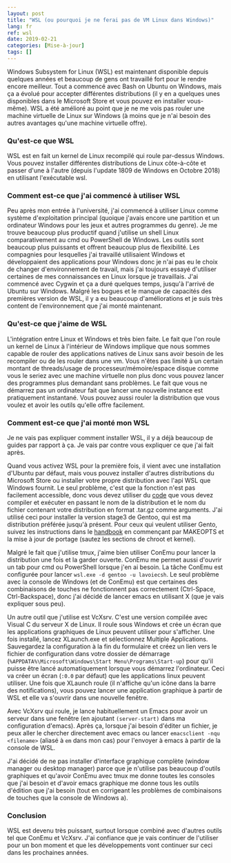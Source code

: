 ```yaml
---
layout: post
title: "WSL (ou pourquoi je ne ferai pas de VM Linux dans Windows)"
lang: fr
ref: wsl
date: 2019-02-21
categories: [Mise-à-jour]
tags: []
---
```

Windows Subsystem for Linux (WSL) est maintenant disponible depuis quelques années et beaucoup de gens ont travaillé fort pour le rendre encore meilleur. Tout a commencé avec Bash on Ubuntu on Windows, mais ça a évolué pour accepter différentes distributions (il y en a quelques unes disponibles dans le Microsoft Store et vous pouvez en installer vous-même). WSL a été amélioré au point que je ne me vois pas rouler une machine virtuelle de Linux sur Windows (à moins que je n'ai besoin des autres avantages qu'une machine virtuelle offre).

### Qu'est-ce que WSL
WSL est en fait un kernel de Linux recompilé qui roule par-dessus Windows. Vous pouvez installer différentes distributions de Linux côte-à-côte et passer d'une à l'autre (depuis l'update 1809 de Windows en Octobre 2018) en utilisant l'exécutable wsl.

### Comment est-ce que j'ai commencé à utiliser WSL
Peu après mon entrée à l'université, j'ai commencé à utiliser Linux comme système d'exploitation principal (quoique j'avais encore une partition et un ordinateur Windows pour les jeux et autres programmes du genre). Je me trouve beaucoup plus productif quand j'utilise un shell Linux comparativement au cmd ou PowerShell de Windows. Les outils sont beaucoup plus puissants et offrent beaucoup plus de flexibilité. Les compagnies pour lesquelles j'ai travaillé utilisaient Windows et développaient des applications pour Windows donc je n'ai pas eu le choix de changer d'environnement de travail, mais j'ai toujours essayé d'utiliser certaines de mes connaissances en Linux lorsque je travaillais. J'ai commencé avec Cygwin et ça a duré quelques temps, jusqu'à l'arrivé de Ubuntu sur Windows. Malgré les bogues et le manque de capacités des premières version de WSL, il y a eu beaucoup d'améliorations et je suis très content de l'environnement que j'ai monté maintenant.

### Qu'est-ce que j'aime de WSL
L'intégration entre Linux et Windows et très bien faite. Le fait que l'on roule un kernel de Linux à l'intérieur de Windows implique que nous sommes capable de rouler des applications natives de Linux sans avoir besoin de les recompiler ou de les rouler dans une vm. Vous n'êtes pas limité à un certain montant de threads/usage de processeur/mémoire/espace disque comme vous le seriez avec une machine virtuelle non plus donc vous pouvez lancer des programmes plus demandant sans problèmes. Le fait que vous ne démarrez pas un ordinateur fait que lancer une nouvelle instance est pratiquement instantané. Vous pouvez aussi rouler la distribution que vous voulez et avoir les outils qu'elle offre facilement.

### Comment est-ce que j'ai monté mon WSL
Je ne vais pas expliquer comment installer WSL, il y a déjà beaucoup de guides par rapport à ça. Je vais par contre vous expliquer ce que j'ai fait après.

Quand vous activez WSL pour la première fois, il vient avec une installation d'Ubuntu par défaut, mais vous pouvez installer d'autres distributions du Microsoft Store ou installer votre propre distribution avec l'api WSL que Windows fournit. Le seul problème, c'est que la fonction n'est pas facilement accessible, donc vous devez utiliser du [code](https://github.com/lavoiecsh/lavoiecsh.github.io/blob/master/code/other/WSLInstaller.c) que vous devez compiler et exécuter en passant le nom de la distribution et le nom du fichier contenant votre distribution en format .tar.gz comme arguments. J'ai utilisé ceci pour installer la version stage3 de Gentoo, qui est ma distribution préférée jusqu'à présent. Pour ceux qui veulent utiliser Gento, suivez les instructions dans le [handbook](https://wiki.gentoo.org/wiki/Handbook:AMD64) en commençant par MAKEOPTS et la mise à jour de portage (sautez les sections de chroot et kernel).

Malgré le fait que j'utilise tmux, j'aime bien utiliser ConEmu pour lancer la distribution une fois et la garder ouverte. ConEmu me permet aussi d'ouvrir un tab pour cmd ou PowerShell lorsque j'en ai besoin. La tâche ConEmu est configurée pour lancer `wsl.exe -d gentoo -u lavoiecsh`. Le seul problème avec la console de Windows (et de ConEmu) est que certaines des combinaisons de touches ne fonctionnent pas correctement (Ctrl-Space, Ctrl-Backspace), donc j'ai décidé de lancer emacs en utilisant X (que je vais expliquer sous peu).

Un autre outil que j'utilise est VcXsrv. C'est une version compilée avec Visual C du serveur X de Linux. Il roule sous Windows et crée un écran que les applications graphiques de Linux peuvent utiliser pour s'afficher. Une fois installé, lancez XLaunch.exe et sélectionnez Multiple Applications. Sauvegardez la configuration à la fin du formulaire et créez un lien vers le fichier de configuration dans votre dossier de démarrage (`%APPDATA%\Microsoft\Windows\Start Menu\Programs\Start-up`) pour qu'il puisse être lancé automatiquement lorsque vous démarrez l'ordinateur. Ceci va créer un écran (`:0.0` par défaut) que les applications linux peuvent utiliser. Une fois que XLaunch roule (il n'affiche qu'un icône dans la barre des notifications), vous pouvez lancer une application graphique à partir de WSL et elle va s'ouvrir dans une nouvelle fenêtre.

Avec VcXsrv qui roule, je lance habituellement un Emacs pour avoir un serveur dans une fenêtre (en ajoutant `(server-start)` dans ma configuration d'emacs). Après ça, lorsque j'ai besoin d'éditer un fichier, je peux aller le chercher directement avec emacs ou lancer `emacsclient -nqu <filename>` (aliasé à `em` dans mon cas) pour l'envoyer à emacs à partir de la console de WSL.

J'ai décidé de ne pas installer d'interface graphique complète (window manager ou desktop manager) parce que je n'utilise pas beaucoup d'outils graphiques et qu'avoir ConEmu avec tmux me donne toutes les consoles que j'ai besoin et d'avoir emacs graphique me donne tous les outils d'édition que j'ai besoin (tout en corrigeant les problèmes de combinaisons de touches que la console de Windows a). 

### Conclusion
WSL est devenu très puissant, surtout lorsque combiné avec d'autres outils tel que ConEmu et VcXsrv. J'ai confiance que je vais continuer de l'utiliser pour un bon moment et que les développements vont continuer sur ceci dans les prochaines années.

